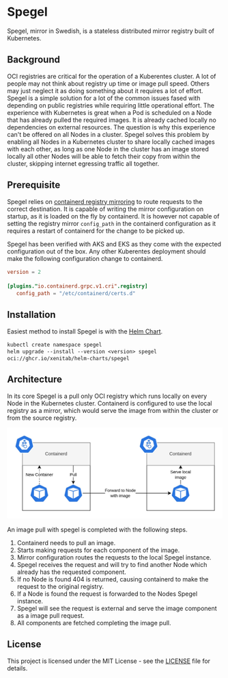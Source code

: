 # Spegel

Spegel, mirror in Swedish, is a stateless distributed mirror registry built of Kubernetes.

## Background

OCI registries are critical for the operation of a Kuberentes cluster. A lot of people may not think about registry up time or image pull speed. Others may just neglect it as doing something about it requires a lot of effort.
Spegel is a simple solution for a lot of the common issues fased with depending on public registries while requiring little operational effort. The experience with Kubernetes is great when a Pod is scheduled on a Node that has
already pulled the required images. It is already cached locally no dependencies on external resources. The question is why this experience can't be offered on all Nodes in a cluster. Spegel solves this problem by enabling
all Nodes in a Kubernetes cluster to share locally cached images with each other, as long as one Node in the cluster has an image stored locally all other Nodes will be able to fetch their copy from within the cluster, skipping
internet egressing traffic all together.

## Prerequisite

Spegel relies on [containerd registry mirroring](https://github.com/containerd/containerd/blob/main/docs/hosts.md#cri) to route requests to the correct destination. It is capable of writing the mirror configuration on startup, as it is loaded on the fly by containerd.
It is however not capable of setting the registry mirror `config_path` in the containerd configuration as it requires a restart of containerd for the change to be picked up.

Spegel has been verified with AKS and EKS as they come with the expected configuration out of the box. Any other Kuberentes deployment should make the following configuration change to containerd.

```toml
version = 2

[plugins."io.containerd.grpc.v1.cri".registry]
   config_path = "/etc/containerd/certs.d"
```

## Installation

Easiest method to install Spegel is with the [Helm Chart](./charts/spegel).

```shell
kubectl create namespace spegel
helm upgrade --install --version <version> spegel oci://ghcr.io/xenitab/helm-charts/spegel
```

## Architecture

In its core Spegel is a pull only OCI registry which runs locally on every Node in the Kubernetes cluster. Containerd is configured to use the local registry as a mirror, which would serve the image from within the cluster or from the source registry.

<p align="center">
  <img src="./assets/basic.jpg">
</p>

An image pull with spegel is completed with the following steps.

1. Containerd needs to pull an image.
2. Starts making requests for each component of the image.
3. Mirror configuration routes the requests to the local Spegel instance.
4. Spegel receives the request and will try to find another Node which already has the requested component.
5. If no Node is found 404 is returned, causing containerd to make the request to the original registry.
6. If a Node is found the request is forwarded to the Nodes Spegel instance.
7. Spegel will see the request is external and serve the image component as a image pull request.
8. All components are fetched completing the image pull.

## License

This project is licensed under the MIT License - see the [LICENSE](LICENSE) file for details.
